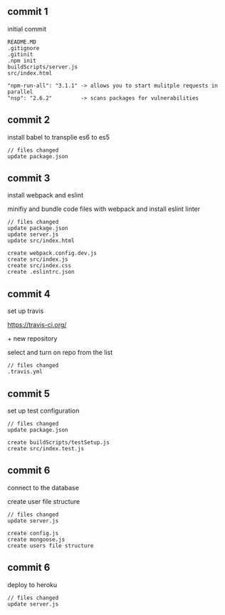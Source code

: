 ## commit 1
initial commit
```
README.MD
.gitignore
.gitinit
.npm init
buildScripts/server.js
src/index.html
```

```
"npm-run-all": "3.1.1" -> allows you to start mulitple requests in parallel
"nsp": "2.6.2"         -> scans packages for vulnerabilities
```

## commit 2
install babel to transplie es6 to es5

```
// files changed
update package.json
```

## commit 3
install webpack and eslint

minifiy and bundle code files with webpack and install eslint linter

```
// files changed
update package.json
update server.js
update src/index.html

create webpack.config.dev.js
create src/index.js
create src/index.css
create .eslintrc.json
```
## commit 4
set up travis

https://travis-ci.org/

\+ new repository

select and turn on repo from the list

```
// files changed
.travis.yml
```

## commit 5
set up test configuration

```
// files changed
update package.json

create buildScripts/testSetup.js
create src/index.test.js
```

## commit 6
connect to the database

create user file structure

```
// files changed
update server.js

create config.js
create mongoose.js
create users file structure
```

## commit 6
deploy to heroku

```
// files changed
update server.js

```
